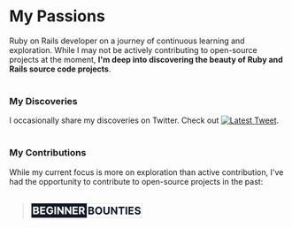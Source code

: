 # My Passions

Ruby on Rails developer on a journey of continuous learning and exploration. While I may not be actively contributing to open-source projects at the moment, **I'm deep into discovering the beauty of Ruby and Rails source code projects**.
<br><br>

### My Discoveries
I occasionally share my discoveries on Twitter. Check out [![Latest Tweet](https://img.shields.io/twitter/url?url=https%3A%2F%2Ftwitter.com%2FitsAndL03&label=my%20latest%20post)](https://twitter.com/itsAndL03).
<br><br>

### My Contributions
While my current focus is more on exploration than active contribution, I've had the opportunity to contribute to open-source projects in the past:
<br><br>
> <a href="https://github.com/excid3/beginnerbounties.com"><img src="https://github.com/itsAndL/itsAndL/blob/main/Contributions/beginner_bounties.png" alt="Beginner Bounties" width="200"></a>
<br>
